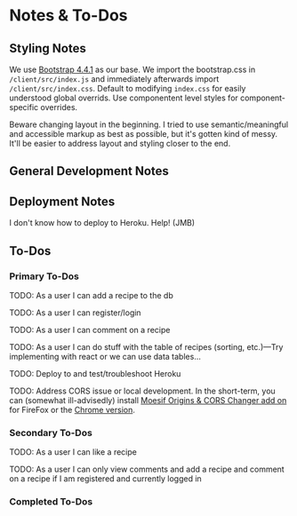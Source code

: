 # Notes & To-Dos

## Styling Notes

We use [Bootstrap 4.4.1](https://getbootstrap.com/docs/4.4/getting-started/introduction/) as our base. We import the bootstrap.css in `/client/src/index.js` and immediately afterwards import `/client/src/index.css`. Default to modifying `index.css` for easily understood global overrids. Use componentent level styles for component-specific overrides.

Beware changing layout in the beginning. I tried to use semantic/meaningful and accessible markup as best as possible, but it's gotten kind of messy. It'll be easier to address layout and styling closer to the end.

## General Development Notes

## Deployment Notes

I don't know how to deploy to Heroku. Help! (JMB)

## To-Dos

### Primary To-Dos

TODO: As a user I can add a recipe to the db

TODO: As a user I can register/login

TODO: As a user I can comment on a recipe

TODO: As a user I can do stuff with the table of recipes (sorting, etc.)—Try implementing with react or we can use data tables...

TODO: Deploy to and test/troubleshoot Heroku

TODO: Address CORS issue or local development. In the short-term, you can (somewhat ill-advisedly) install [Moesif Origins & CORS Changer add on](https://addons.mozilla.org/en-US/firefox/addon/moesif-origin-cors-changer1/) for FireFox or the [Chrome version](https://chrome.google.com/webstore/detail/moesif-orign-cors-changer/digfbfaphojjndkpccljibejjbppifbc).

### Secondary To-Dos

TODO: As a user I can like a recipe

TODO: As a user I can only view comments and add a recipe and comment on a recipe if I am registered and currently logged in

### Completed To-Dos

